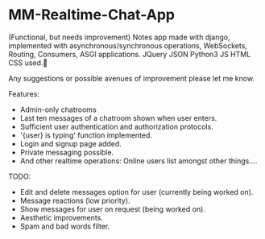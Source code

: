 # MM-Realtime-Chat-App

(Functional, but needs improvement) Notes app made with django, implemented with asynchronous/synchronous operations, WebSockets, Routing, Consumers, ASGI applications. JQuery JSON Python3 JS HTML CSS used.👤<br/>

Any suggestions or possible avenues of improvement please let me know.

Features:
- Admin-only chatrooms
- Last ten messages of a chatroom shown when user enters.
- Sufficient user authentication and authorization protocols.
- '{user} is typing' function implemented.
- Login and signup page added.
- Private messaging possible.
- And other realtime operations: Online users list amongst other things....

TODO:
- Edit and delete messages option for user (currently being worked on).
- Message reactions (low priority).
- Show messages for user on request (being worked on).
- Aesthetic improvements.
- Spam and bad words filter.